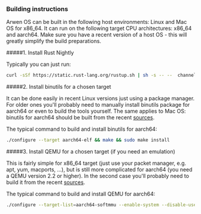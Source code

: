 ### Building instructions

Arwen OS can be built in the following host environments: Linux and Mac OS for x86\_64. It can run on the following target CPU architectures: x86_64 and aarch64. Make sure you have a recent version of a host OS - this will greatly simplify the build preparations.

#####1. Install Rust Nightly

Typically you can just run:
	
```bash
curl -sSf https://static.rust-lang.org/rustup.sh | sh -s -- --	channel=nightly
``` 

#####2. Install binutils for a chosen target

It can be done easily in recent Linux versions just using a package manager. For older ones you'll probably need to manually install binutils package for aarch64 or even to build the tools yourself. The same applies to Mac OS: binutils for aarch64 should be built from the recent [sources](http://ftp.gnu.org/gnu/binutils/).

The typical command to build and install binutils for aarch64:

```bash
./configure --target aarch64-elf && make && sudo make install
```

#####3. Install QEMU for a chosen target (if you need an emulation)

This is fairly simple for x86_64 target (just use your packet manager, e.g. apt, yum, macports, ...), but is still more complicated for aarch64 (you need a QEMU version 2.2 or higher). In the second case you'll probably need to build it from the recent [sources](http://wiki.qemu.org/Download).

The typical command to build and install QEMU for aarch64:

```bash
./configure --target-list=aarch64-softmmu --enable-system --disable-user && make && sudo make install
```
